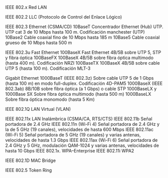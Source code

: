 
IEEE 802.x	Red LAN

IEEE 802.2	LLC (Protocolo de Control del Enlace Lógico)

IEEE 802.3	Ethernet (CSMA/CD)
	10BaseT					Concentrador Ethernet (Hub) UTP. UTP cat 3 de 10 Mbps hasta 100 m. Codificación manchester (UTP)
	10Base2					Cable coaxial fino de 10 Mbps hasta 185 m
	10Base5					Cable coaxial grueso de 10 Mbps hasta 500 m

IEEE 802.3u	Fast Ethernet
 	100BaseX				Fast Ethernet 4B/5B sobre UTP 5, STP y fibra óptica
 	100BaseFX				100BaseX 4B/5B sobre fibra óptica multimodo (hasta 400 m). Codificación NRZI
 	100BaseTX				100BaseX 4B/5B sobre cable UTP 5 (hasta 100 m). Codificación MLT-3

Gigabit Ethernet
 	1000BaseT (IEEE 802.3z)			Sobre cable UTP 5 de 1 Gbps (hasta 100 m) en modo full-duplex. Codificación 4D-PAM5
 	1000BaseX (IEEE 802.3ab)		8B/10B sobre fibra óptica (a 1 Gbps) o cable STP
 		1000BaseLX y 1000Base SX	Sobre fibra óptica multimodo (hasta 500 m)
 		1000BaseLX			Sobre fibra óptica monomodo (hasta 5 Km)

IEEE 802.1Q	LAN Virtual (VLAN)

IEEE 802.11x	LAN Inalámbrica (CSMA/CA, RTS/CTS)
	IEEE 802.11b				Señal portadora de 2.4 GHz
	IEEE 802.11n  (Wi-Fi 4)			Señal portadora de 2.4 GHz y la de 5 GHz (19 canales), velocidades de hasta 600 Mbps
	IEEE 802.11ac (Wi-Fi 5)			Señal portadora de 5 GHz (19 canales) y varias antenas, velocidades de hasta 1.3 Gbps
	IEEE 802.11ax (Wi-Fi 6)			Señal portadora de 2.4 GHz y 5 GHz, modulación QAM-1024 y varias antenas, velocidades de hasta 10 Gbps
	IEEE 802.1x.				WPA–Enterprise
	IEEE 802.11i 				WPA2

IEEE 802.1D	MAC Bridge

IEEE 802.5	Token Ring
